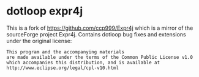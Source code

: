 dotloop expr4j
======

This is a fork of https://github.com/ccp999/Expr4j which is a mirror of the sourceForge project Expr4j. Contains dotloop bug fixes and extensions under the original license:

```
This program and the accompanying materials
are made available under the terms of the Common Public License v1.0
which accompanies this distribution, and is available at 
http://www.eclipse.org/legal/cpl-v10.html
```